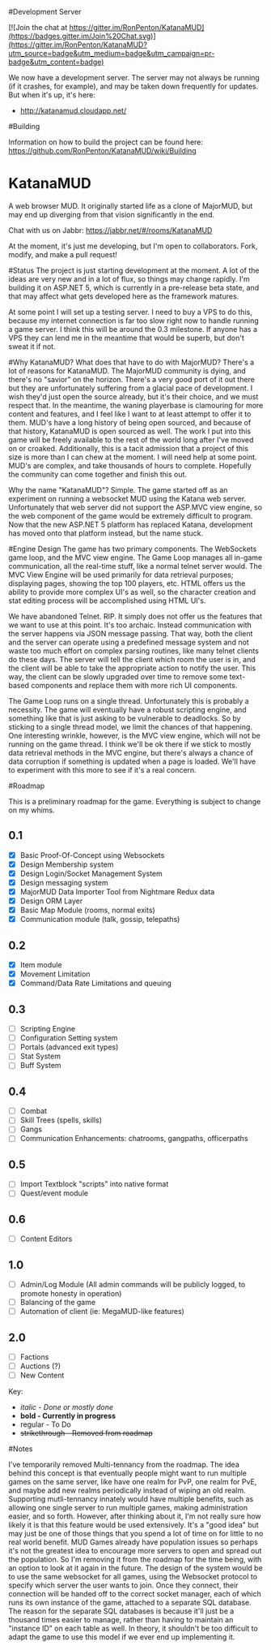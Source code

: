 #Development Server

[![Join the chat at https://gitter.im/RonPenton/KatanaMUD](https://badges.gitter.im/Join%20Chat.svg)](https://gitter.im/RonPenton/KatanaMUD?utm_source=badge&utm_medium=badge&utm_campaign=pr-badge&utm_content=badge)

We now have a development server. The server may not always be running (if it crashes, for example), and may be taken down frequently for updates. But when it's up, it's here: 

* http://katanamud.cloudapp.net/

#Building

Information on how to build the project can be found here: https://github.com/RonPenton/KatanaMUD/wiki/Building

# KatanaMUD
A web browser MUD. It originally started life as a clone of MajorMUD, but may end up diverging from that vision significantly in the end.

Chat with us on Jabbr: https://jabbr.net/#/rooms/KatanaMUD

At the moment, it's just me developing, but I'm open to collaborators. Fork, modify, and make a pull request!


#Status
The project is just starting development at the moment. A lot of the ideas are very new and in a lot of flux, so things may change rapidly. I'm building it on ASP.NET 5, which is currently in a pre-release beta state, and that may affect what gets developed here as the framework matures.

At some point I will set up a testing server. I need to buy a VPS to do this, because my internet connection is far too slow right now to handle running a game server. I think this will be around the 0.3 milestone. If anyone has a VPS they can lend me in the meantime that would be superb, but don't sweat it if not. 

#Why KatanaMUD? What does that have to do with MajorMUD?
There's a lot of reasons for KatanaMUD. The MajorMUD community is dying, and there's no "savior" on the horizon. There's a very good port of it out there but they are unfortunately suffering from a glacial pace of development. I wish they'd just open the source already, but it's their choice, and we must respect that. In the meantime, the waning playerbase is clamouring for more content and features, and I feel like I want to at least attempt to offer it to them. MUD's have a long history of being open sourced, and because of that history, KatanaMUD is open sourced as well. The work I put into this game will be freely available to the rest of the world long after I've moved on or croaked. Additionally, this is a tacit admission that a project of this size is more than I can chew at the moment. I will need help at some point. MUD's are complex, and take thousands of hours to complete. Hopefully the community can come together and finish this out.

Why the name "KatanaMUD"? Simple. The game started off as an experiment on running a websocket MUD using the Katana web server. Unfortunately that web server did not support the ASP.MVC view engine, so the web component of the game would be extremely difficult to program. Now that the new ASP.NET 5 platform has replaced Katana, development has moved onto that platform instead, but the name stuck. 

#Engine Design
The game has two primary components. The WebSockets game loop, and the MVC view engine. The Game Loop manages all in-game communication, all the real-time stuff, like a normal telnet server would. The MVC View Engine will be used primarily for data retrieval purposes; displaying pages, showing the top 100 players, etc. HTML offers us the ability to provide more complex UI's as well, so the character creation and stat editing process will be accomplished using HTML UI's. 

We have abandoned Telnet. RIP. It simply does not offer us the features that we want to use at this point. It's too archaic. Instead communication with the server happens via JSON message passing. That way, both the client and the server can operate using a predefined message system and not waste too much effort on complex parsing routines, like many telnet clients do these days. The server will tell the client which room the user is in, and the client will be able to take the appropriate action to notify the user. This way, the client can be slowly upgraded over time to remove some text-based components and replace them with more rich UI components.

The Game Loop runs on a single thread. Unfortunately this is probably a necessity. The game will eventually have a robust scripting engine, and something like that is just asking to be vulnerable to deadlocks. So by sticking to a single thread model, we limit the chances of that happening. One interesting wrinkle, however, is the MVC view engine, which will not be running on the game thread. I think we'll be ok there if we stick to mostly data retrieval methods in the MVC engine, but there's always a chance of data corruption if something is updated when a page is loaded. We'll have to experiment with this more to see if it's a real concern.

#Roadmap

This is a preliminary roadmap for the game. Everything is subject to change on my whims.

## 0.1
- [x] Basic Proof-Of-Concept using Websockets
- [x] Design Membership system
- [x] Design Login/Socket Management System
- [x] Design messaging system
- [x] MajorMUD Data Importer Tool from Nightmare Redux data
- [x] Design ORM Layer
- [x] Basic Map Module (rooms, normal exits)
- [x] Communication module (talk, gossip, telepaths)

## 0.2

- [x] Item module
- [x] Movement Limitation
- [x] Command/Data Rate Limitations and queuing

## 0.3

- [ ] Scripting Engine
- [ ] Configuration Setting system
- [ ] Portals (advanced exit types)
- [ ] Stat System
- [ ] Buff System

## 0.4

- [ ] Combat
- [ ] Skill Trees (spells, skills)
- [ ] Gangs
- [ ] Communication Enhancements: chatrooms, gangpaths, officerpaths

## 0.5

- [ ] Import Textblock "scripts" into native format
- [ ] Quest/event module

## 0.6 

- [ ] Content Editors

## 1.0

- [ ] Admin/Log Module (All admin commands will be publicly logged, to promote honesty in operation)
- [ ] Balancing of the game
- [ ] Automation of client (ie: MegaMUD-like features)

## 2.0

- [ ] Factions 
- [ ] Auctions (?)
- [ ] New Content

Key: 
* *italic - Done or mostly done*
* **bold - Currently in progress**
* regular - To Do
* ~~strikethrough - Removed from roadmap~~

#Notes

I've temporarily removed Multi-tennancy from the roadmap. The idea behind this concept is that eventually people might want to run multiple games on the same server, like have one realm for PvP, one realm for PvE, and maybe add new realms periodically instead of wiping an old realm. Supporting mutli-tennancy innately would have multiple benefits, such as allowing one single server to run multiple games, making administration easier, and so forth. However, after thinking about it, I'm not really sure how likely it is that this feature would be used extensively. It's a "good idea" but may just be one of those things that you spend a lot of time on for little to no real world benefit. MUD Games already have population issues so perhaps it's not the greatest idea to encourage more servers to open and spread out the population. So I'm removing it from the roadmap for the time being, with an option to look at it again in the future. The design of the system would be to use the same websocket for all games, using the Websocket protocol to specify which server the user wants to join. Once they connect, their connection will be handed off to the correct socket manager, each of which runs its own instance of the game, attached to a separate SQL database. The reason for the separate SQL databases is because it'll just be a thousand times easier to manage, rather than having to maintain an "instance ID" on each table as well. In theory, it shouldn't be too difficult to adapt the game to use this model if we ever end up implementing it. 
